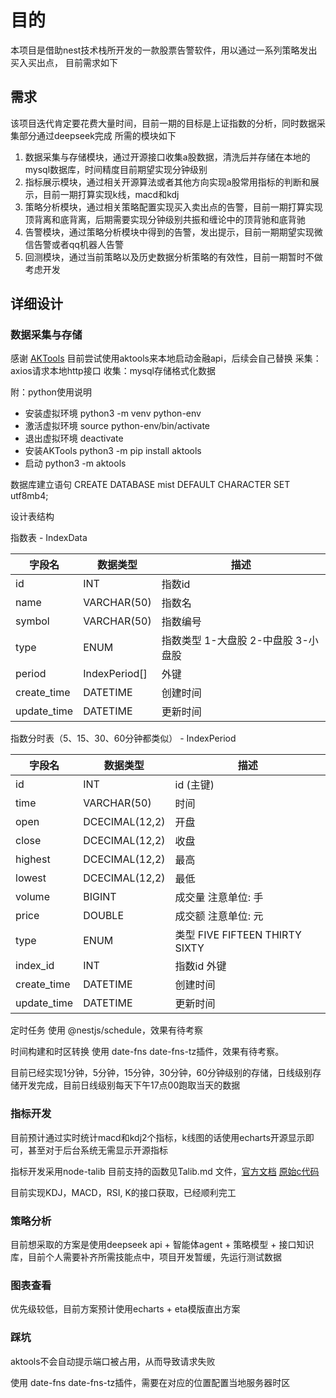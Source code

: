 # 目的

本项目是借助nest技术栈所开发的一款股票告警软件，用以通过一系列策略发出买入买出点，
目前需求如下

## 需求

该项目迭代肯定要花费大量时间，目前一期的目标是上证指数的分析，同时数据采集部分通过deepseek完成
所需的模块如下

1. 数据采集与存储模块，通过开源接口收集a股数据，清洗后并存储在本地的mysql数据库，时间精度目前期望实现分钟级别
2. 指标展示模块，通过相关开源算法或者其他方向实现a股常用指标的判断和展示，目前一期打算实现k线，macd和kdj
3. 策略分析模块，通过相关策略配置实现买入卖出点的告警，目前一期打算实现顶背离和底背离，后期需要实现分钟级别共振和缠论中的顶背驰和底背驰
4. 告警模块，通过策略分析模块中得到的告警，发出提示，目前一期期望实现微信告警或者qq机器人告警
5. 回测模块，通过当前策略以及历史数据分析策略的有效性，目前一期暂时不做考虑开发

## 详细设计

### 数据采集与存储

感谢 [AKTools](https://aktools.akfamily.xyz/#fastapi) 目前尝试使用aktools来本地启动金融api，后续会自己替换
采集：axios请求本地http接口
收集：mysql存储格式化数据

附：python使用说明

- 安装虚拟环境
  python3 -m venv python-env
- 激活虚拟环境
  source python-env/bin/activate
- 退出虚拟环境
  deactivate
- 安装AKTools
  python3 -m pip install aktools
- 启动
  python3 -m aktools

数据库建立语句 CREATE DATABASE mist DEFAULT CHARACTER SET utf8mb4;

设计表结构

指数表 - IndexData

| 字段名      | 数据类型      | 描述                                |
| ----------- | ------------- | ----------------------------------- |
| id          | INT           | 指数id                              |
| name        | VARCHAR(50)   | 指数名                              |
| symbol      | VARCHAR(50)   | 指数编号                            |
| type        | ENUM          | 指数类型 1-大盘股 2-中盘股 3-小盘股 |
| period      | IndexPeriod[] | 外键                                |
| create_time | DATETIME      | 创建时间                            |
| update_time | DATETIME      | 更新时间                            |

指数分时表（5、15、30、60分钟都类似） - IndexPeriod

| 字段名      | 数据类型       | 描述                           |
| ----------- | -------------- | ------------------------------ |
| id          | INT            | id (主键)                      |
| time        | VARCHAR(50)    | 时间                           |
| open        | DCECIMAL(12,2) | 开盘                           |
| close       | DCECIMAL(12,2) | 收盘                           |
| highest     | DCECIMAL(12,2) | 最高                           |
| lowest      | DCECIMAL(12,2) | 最低                           |
| volume      | BIGINT         | 成交量 注意单位: 手            |
| price       | DOUBLE         | 成交额 注意单位: 元            |
| type        | ENUM           | 类型 FIVE FIFTEEN THIRTY SIXTY |
| index_id    | INT            | 指数id 外键                    |
| create_time | DATETIME       | 创建时间                       |
| update_time | DATETIME       | 更新时间                       |

<!-- | vibration     | DCECIMAL(12,2) | 振幅          这两个指标不一定有                 |
| turnover_rate | DOUBLE         | 换手率                         | -->

定时任务 使用 @nestjs/schedule，效果有待考察

时间构建和时区转换 使用 date-fns date-fns-tz插件，效果有待考察。

目前已经实现1分钟，5分钟，15分钟，30分钟，60分钟级别的存储，日线级别存储开发完成，目前日线级别每天下午17点00跑取当天的数据

### 指标开发

目前预计通过实时统计macd和kdj2个指标，k线图的话使用echarts开源显示即可，甚至对于后台系统无需显示开源指标

指标开发采用node-talib 目前支持的函数见Talib.md 文件，[官方文档](https://github.com/oransel/node-talib) [原始c代码](https://ta-lib.org/)

目前实现KDJ，MACD，RSI, K的接口获取，已经顺利完工

### 策略分析

目前想采取的方案是使用deepseek api + 智能体agent + 策略模型 + 接口知识库，目前个人需要补齐所需技能点中，项目开发暂缓，先运行测试数据

### 图表查看

优先级较低，目前方案预计使用echarts + eta模版直出方案

### 踩坑

aktools不会自动提示端口被占用，从而导致请求失败

使用 date-fns date-fns-tz插件，需要在对应的位置配置当地服务器时区
